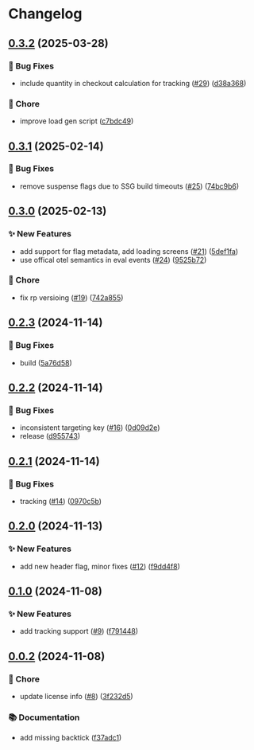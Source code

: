# Changelog

## [0.3.2](https://github.com/open-feature/toggle-shop/compare/v0.3.1...v0.3.2) (2025-03-28)


### 🐛 Bug Fixes

* include quantity in checkout calculation for tracking ([#29](https://github.com/open-feature/toggle-shop/issues/29)) ([d38a368](https://github.com/open-feature/toggle-shop/commit/d38a3681dde6ff012564f2424586b736c88f067a))


### 🧹 Chore

* improve load gen script ([c7bdc49](https://github.com/open-feature/toggle-shop/commit/c7bdc499665d7267fafef453d8294af783cc8734))

## [0.3.1](https://github.com/open-feature/toggle-shop/compare/v0.3.0...v0.3.1) (2025-02-14)


### 🐛 Bug Fixes

* remove suspense flags due to SSG build timeouts ([#25](https://github.com/open-feature/toggle-shop/issues/25)) ([74bc9b6](https://github.com/open-feature/toggle-shop/commit/74bc9b698b2b1aa5838d2127cbf3468651bc4684))

## [0.3.0](https://github.com/open-feature/toggle-shop/compare/v0.2.3...v0.3.0) (2025-02-13)


### ✨ New Features

* add support for flag metadata, add loading screens ([#21](https://github.com/open-feature/toggle-shop/issues/21)) ([5def1fa](https://github.com/open-feature/toggle-shop/commit/5def1fa80581fbeaed74cd6b01ea21fdae6c4ea5))
* use offical otel semantics in eval events ([#24](https://github.com/open-feature/toggle-shop/issues/24)) ([9525b72](https://github.com/open-feature/toggle-shop/commit/9525b724b7aa4f6656a39256fe1c8072f175db1f))


### 🧹 Chore

* fix rp versioing ([#19](https://github.com/open-feature/toggle-shop/issues/19)) ([742a855](https://github.com/open-feature/toggle-shop/commit/742a855cdc90b3bf4959eda9f60143eed4321926))

## [0.2.3](https://github.com/open-feature/toggle-shop/compare/v0.2.2...v0.2.3) (2024-11-14)


### 🐛 Bug Fixes

* build ([5a76d58](https://github.com/open-feature/toggle-shop/commit/5a76d58438ee2e59aea4a3dfb4223fa1dbbc7079))

## [0.2.2](https://github.com/open-feature/toggle-shop/compare/v0.2.1...v0.2.2) (2024-11-14)


### 🐛 Bug Fixes

* inconsistent targeting key ([#16](https://github.com/open-feature/toggle-shop/issues/16)) ([0d09d2e](https://github.com/open-feature/toggle-shop/commit/0d09d2ee559356d441402d977e699fabcd4071e8))
* release ([d955743](https://github.com/open-feature/toggle-shop/commit/d955743b44c3ed7589914fa641396aa76087269a))

## [0.2.1](https://github.com/open-feature/toggle-shop/compare/v0.2.0...v0.2.1) (2024-11-14)


### 🐛 Bug Fixes

* tracking ([#14](https://github.com/open-feature/toggle-shop/issues/14)) ([0970c5b](https://github.com/open-feature/toggle-shop/commit/0970c5b4027cf66db4086f1c3b356383324454e3))

## [0.2.0](https://github.com/open-feature/toggle-shop/compare/v0.1.0...v0.2.0) (2024-11-13)


### ✨ New Features

* add new header flag, minor fixes ([#12](https://github.com/open-feature/toggle-shop/issues/12)) ([f9dd4f8](https://github.com/open-feature/toggle-shop/commit/f9dd4f82f59fd93eb65183a1e923532bfea21987))

## [0.1.0](https://github.com/open-feature/toggle-shop/compare/v0.0.2...v0.1.0) (2024-11-08)


### ✨ New Features

* add tracking support ([#9](https://github.com/open-feature/toggle-shop/issues/9)) ([f791448](https://github.com/open-feature/toggle-shop/commit/f791448d17335617b1b544ae6b96b2f02252f99e))

## [0.0.2](https://github.com/open-feature/toggle-shop/compare/v0.0.1...v0.0.2) (2024-11-08)


### 🧹 Chore

* update license info ([#8](https://github.com/open-feature/toggle-shop/issues/8)) ([3f232d5](https://github.com/open-feature/toggle-shop/commit/3f232d599fff0fed59d57f67ccc27edd8c8186e5))


### 📚 Documentation

* add missing backtick ([f37adc1](https://github.com/open-feature/toggle-shop/commit/f37adc1bebb4910d0abc248772970188776e21c6))
